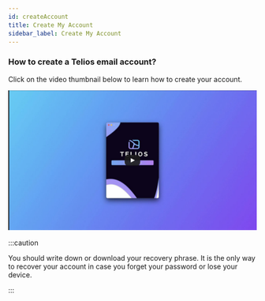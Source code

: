 ```yaml
---
id: createAccount
title: Create My Account
sidebar_label: Create My Account
---
```


### How to create a Telios email account?

Click on the video thumbnail below to learn how to create your account.

[![Account Image](../static/img/create_account_thumbnail.png)](https://www.youtube.com/watch?v=gUk2q75os5w)

:::caution

You should write down or download your recovery phrase. It is the only way to recover your account in case you forget your password or lose your device.

:::
